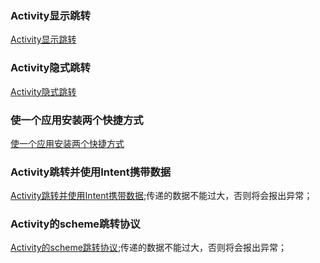 ### Activity显示跳转
[Activity显示跳转](https://github.com/ningbaoqi/Activity/blob/master/app/src/main/java/com/shop/ningbaoqi/activity/SecondActivity.java)
### Activity隐式跳转
[Activity隐式跳转](https://github.com/ningbaoqi/Activity/commit/59616524ec93ea7ec6e96f38b9af655cf414f35d)
### 使一个应用安装两个快捷方式
[使一个应用安装两个快捷方式](https://github.com/ningbaoqi/Activity/commit/eb5648f61a5fe4c74631e73e2d52e0f070e1f4be)
### Activity跳转并使用Intent携带数据
[Activity跳转并使用Intent携带数据](https://github.com/ningbaoqi/Activity/commit/ee2377affa56c214b3590d50464f4139dff39e54);传递的数据不能过大，否则将会报出异常；
### Activity的scheme跳转协议
[Activity的scheme跳转协议](https://github.com/ningbaoqi/Activity/commit/ee2377affa56c214b3590d50464f4139dff39e54);传递的数据不能过大，否则将会报出异常；